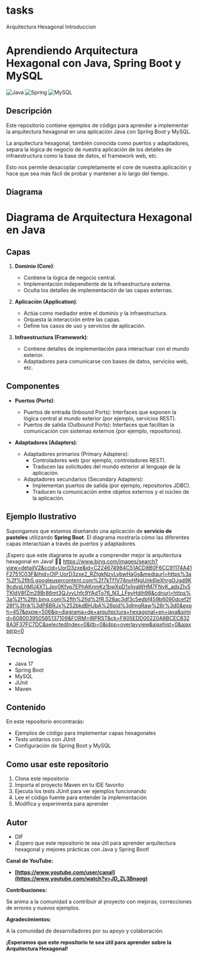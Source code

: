 # tasks
Arquitectura Hexagonal Introduccion


# Aprendiendo Arquitectura Hexagonal con Java, Spring Boot y MySQL

![Java](https://img.shields.io/badge/java-%23ED8B00.svg?style=for-the-badge&logo=java&logoColor=white)
![Spring](https://img.shields.io/badge/spring-%236DB33F.svg?style=for-the-badge&logo=spring&logoColor=white)
![MySQL](https://img.shields.io/badge/mysql-%2300f.svg?style=for-the-badge&logo=mysql&logoColor=white)

## Descripción

Este repositorio contiene ejemplos de código para aprender a implementar la arquitectura hexagonal en una aplicación Java con Spring Boot y MySQL.

La arquitectura hexagonal, también conocida como puertos y adaptadores, separa la lógica de negocio de nuestra aplicación de los detalles de infraestructura como la base de datos, el framework web, etc. 

Esto nos permite desacoplar completamente el core de nuestra aplicación y hace que sea más fácil de probar y mantener a lo largo del tiempo.

## Diagrama
# Diagrama de Arquitectura Hexagonal en Java

## Capas

1. **Dominio (Core)**:
   - Contiene la lógica de negocio central.
   - Implementación independiente de la infraestructura externa.
   - Oculta los detalles de implementación de las capas externas.

2. **Aplicación (Application)**:
   - Actúa como mediador entre el dominio y la infraestructura.
   - Orquesta la interacción entre las capas.
   - Define los casos de uso y servicios de aplicación.

3. **Infraestructura (Framework)**:
   - Contiene detalles de implementación para interactuar con el mundo exterior.
   - Adaptadores para comunicarse con bases de datos, servicios web, etc.

## Componentes

- **Puertos (Ports)**:
  - Puertos de entrada (Inbound Ports): Interfaces que exponen la lógica central al mundo exterior (por ejemplo, servicios REST).
  - Puertos de salida (Outbound Ports): Interfaces que facilitan la comunicación con sistemas externos (por ejemplo, repositorios).

- **Adaptadores (Adapters)**:
  - Adaptadores primarios (Primary Adapters):
    - Controladores web (por ejemplo, controladores REST).
    - Traducen las solicitudes del mundo exterior al lenguaje de la aplicación.
  - Adaptadores secundarios (Secondary Adapters):
    - Implementan puertos de salida (por ejemplo, repositorios JDBC).
    - Traducen la comunicación entre objetos externos y el núcleo de la aplicación.

## Ejemplo Ilustrativo

Supongamos que estamos diseñando una aplicación de **servicio de pasteles** utilizando **Spring Boot**. El diagrama mostraría cómo las diferentes capas interactúan a través de puertos y adaptadores.

¡Espero que este diagrama te ayude a comprender mejor la arquitectura hexagonal en Java! 🍰🎨
https://www.bing.com/images/search?view=detailV2&ccid=UorD3zxe&id=C224674984C51ACD8B0F6CC91174A41F2751C03F&thid=OIP.UorD3zxe2_RZtgkNzvLybwHaGs&mediaurl=https%3a%2f%2flh5.googleusercontent.com%2f7kTf1V74nvHNgUnk6IeXhrgOJgd9K9cdysLhMU4XTLJpy0Kfyp7EPhAKnmKz1bwXpD1xIjyaWHM7FNvK_adxZIv5TKldV8fZm29Br86mt3QJvyLhfc9YAdTo76_N3_LFevHdih98&cdnurl=https%3a%2f%2fth.bing.com%2fth%2fid%2fR.528ac3df3c5edbf459b6090dcef2f26f%3frik%3dP8BRJx%252bkdBHJbA%26pid%3dImgRaw%26r%3d0&exph=457&expw=506&q=diagrama+de+arquitectura+hexagonal+en+java&simid=608003950585137109&FORM=IRPRST&ck=F805EDD00220A8BCEC8328A3F37FC7DC&selectedIndex=0&itb=0&idpp=overlayview&ajaxhist=0&ajaxserp=0


## Tecnologías

- Java 17
- Spring Boot
- MySQL
- JUnit
- Maven

## Contenido

En este repositorio encontrarás:

- Ejemplos de código para implementar capas hexagonales
- Tests unitarios con JUnit
- Configuración de Spring Boot y MySQL  

## Como usar este repositorio

1. Clona este repositorio
2. Importa el proyecto Maven en tu IDE favorito
3. Ejecuta los tests JUnit para ver ejemplos funcionando
4. Lee el código fuente para entender la implementación
5. Modifica y experimenta para aprender

## Autor

- DIF
- ¡Espero que este repositorio te sea útil para aprender arquitectura hexagonal y mejores prácticas con Java y Spring Boot!

**Canal de YouTube:**

* **[https://www.youtube.com/user/canal](https://www.youtube.com/watch?v=JD_ZL3Bnaog)**



**Contribuciones:**

Se anima a la comunidad a contribuir al proyecto con mejoras, correcciones de errores y nuevos ejemplos.




**Agradecimientos:**

A la comunidad de desarrolladores por su apoyo y colaboración.

**¡Esperamos que este repositorio te sea útil para aprender sobre la Arquitectura Hexagonal!**


